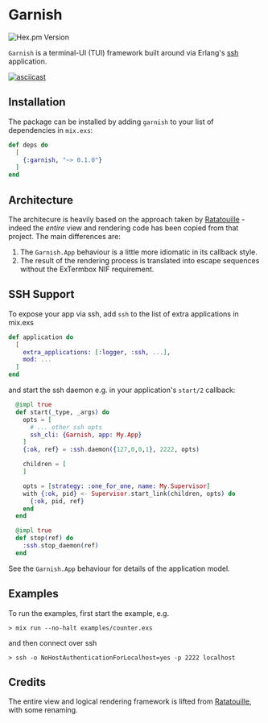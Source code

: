 # Garnish

![Hex.pm Version](https://img.shields.io/hexpm/v/garnish)

`Garnish` is a terminal-UI (TUI) framework built around via Erlang's
[ssh](https://www.erlang.org/doc/apps/ssh/ssh.html) application.

[![asciicast](https://asciinema.org/a/5FPyUxdxDPMHNRjU13wrrcEWh.svg)](https://asciinema.org/a/5FPyUxdxDPMHNRjU13wrrcEWh)

## Installation

The package can be installed by adding `garnish` to your list of dependencies
in `mix.exs`:

```elixir
def deps do
  [
    {:garnish, "~> 0.1.0"}
  ]
end
```

## Architecture

The architecure is heavily based on the approach taken by
[Ratatouille](https://github.com/ndreynolds/ratatouille) - indeed the _entire_ view
and rendering code has been copied from that project. The main differences are:

1. The `Garnish.App` behaviour is a little more idiomatic in its callback style.
2. The result of the rendering process is translated into escape sequences without
    the ExTermbox NIF requirement.

## SSH Support

To expose your app via ssh, add `ssh` to the list of extra applications in mix.exs

```elixir
def application do
  [
    extra_applications: [:logger, :ssh, ...],
    mod: ...
  ]
end
```

and start the ssh daemon e.g. in your application's `start/2` callback:

```elixir
  @impl true
  def start(_type, _args) do
    opts = [
      # ... other ssh opts
      ssh_cli: {Garnish, app: My.App}
    ]
    {:ok, ref} = :ssh.daemon({127,0,0,1}, 2222, opts)

    children = [
    ]

    opts = [strategy: :one_for_one, name: My.Supervisor]
    with {:ok, pid} <- Supervisor.start_link(children, opts) do
      {:ok, pid, ref}
    end
  end

  @impl true
  def stop(ref) do
    :ssh.stop_daemon(ref)
  end
```

See the `Garnish.App` behaviour for details of the application model.

## Examples

To run the examples, first start the example, e.g.

    > mix run --no-halt examples/counter.exs

and then connect over ssh

    > ssh -o NoHostAuthenticationForLocalhost=yes -p 2222 localhost

## Credits

The entire view and logical rendering framework is lifted from
[Ratatouille](https://github.com/ndreynolds/ratatouille), with some renaming.

